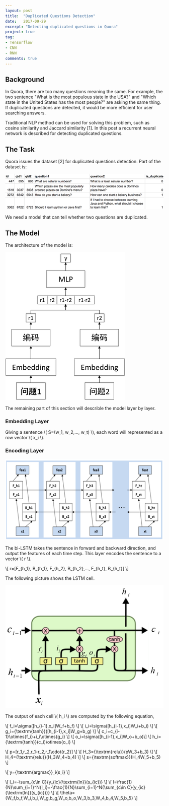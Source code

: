```yaml
---
layout: post
title:  "Duplicated Questions Detection"
date:   2017-09-29
excerpt: "Detecting duplicated questions in Quora"
project: true
tag:
- Tensorflow
- CNN
- RNN
comments: true
---
```


## Background

In Quora, there are too many questions meaning the same. For example, the two sentence "What is the most populous state in the USA?" and "Which state in the United States has the most people?" are asking the same thing. If duplicated questions are detected, it would be more efficient for user searching answers.

Traditional NLP method can be used for solving this problem, such as cosine similarity and Jaccard similarity \[1\]. In this post a recurrent neural network is described for detecting duplicated questions.

## The Task

Quora issues the dataset \[2\] for duplicated questions detection. Part of the dataset is:

![](https://github.com/ziboyi/Duplicated-Questions-Detection/blob/master/figure/Duplicated-Questions.png?raw=true)

We need a model that can tell whether two questions are duplicated.

## The Model

The architecture of the model is:

![](https://github.com/ziboyi/Duplicated-Questions-Detection/blob/master/figure/arch.png?raw=true)

The remaining part of this section will describle the model layer by layer.

### Embedding Layer

Giving a sentence \\( S=(w_1, w_2,..., w_t) \\), each word will represented as a row vector \\( x_i \\).

### Encoding Layer

![](https://github.com/ziboyi/Duplicated-Questions-Detection/blob/master/figure/Bi-LSTM.png?raw=true)

The bi-LSTM takes the sentence in forward and backward direction, and output the features of each time step. This layer encodes the sentence to a vector \\( r \\).

\\[ r=[F_{h_1}, B_{h_1}, F_{h_2}, B_{h_2},..., F_{h_t}, B_{h_t}] \\]

The following picture shows the LSTM cell.

![](https://github.com/ziboyi/Duplicated-Questions-Detection/blob/master/figure/LSTM-Cell.png?raw=true)

The output of each cell \\( h_i \\) are computed by the following equation,

\\[ f_i=\sigma([h_{i-1},x_i]W_f+b_f) \\]
\\[ i_i=\sigma([h_{i-1},x_i]W_i+b_i) \\]
\\[ g_i={\textrm{tanh}}([h_{i-1},x_i]W_g+b_g) \\]
\\[ c_i=c_{i-1}\otimes{f_i}+i_i\otimes{g_i} \\]
\\[ o_i=\sigma([h_{i-1},x_i]W_o+b_o)\\]
\\[ h_i={\textrm{tanh}}(c_i)\otimes{o_i} \\]

\\[ p=[r_1,r_2,r_1-r_2,r_1\cdot{r_2}] \\]
\\[ H_3={\textrm{relu}}(pW_3+b_3) \\]
\\[ H_4={\textrm{relu}}(H_3W_4+b_4) \\]
\\[ s={\textrm{softmax}}(H_4W_5+b_5) \\]

\\[ y={\textrm{argmax}}_i{s_i} \\]

\\[ l_i=-\sum_{c\in C}{y_{ic}{\textrm{ln}}(s_{ic})} \\]
\\[ l=\frac{1}{N}\sum_{i=1}^N{l_i}=-\frac{1}{N}\sum_{i=1}^N{\sum_{c\in C}{y_{ic}{\textrm{ln}}(s_{ic})}} \\]
\\[ \theta=\{W_f,b_f,W_i,b_i,W_g,b_g,W_o,b_o,W_3,b_3,W_4,b_4,W_5,b_5\} \\]
